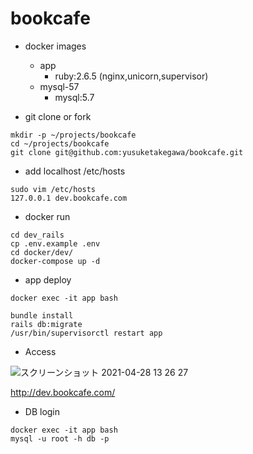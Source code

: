 # bookcafe

- docker images
  - app
    - ruby:2.6.5 (nginx,unicorn,supervisor)
  - mysql-57
    - mysql:5.7


- git clone or fork

```
mkdir -p ~/projects/bookcafe
cd ~/projects/bookcafe
git clone git@github.com:yusuketakegawa/bookcafe.git
```

- add localhost /etc/hosts

```
sudo vim /etc/hosts
127.0.0.1 dev.bookcafe.com
```

- docker run

```
cd dev_rails
cp .env.example .env
cd docker/dev/
docker-compose up -d
```

- app deploy

```
docker exec -it app bash

bundle install
rails db:migrate
/usr/bin/supervisorctl restart app
``` 

- Access

![スクリーンショット 2021-04-28 13 26 27](https://user-images.githubusercontent.com/78135308/116346547-77142f80-a825-11eb-8572-a795ee44c537.gif)


http://dev.bookcafe.com/

- DB login

```
docker exec -it app bash
mysql -u root -h db -p
```

